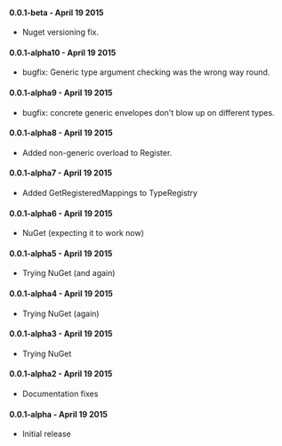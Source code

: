 #### 0.0.1-beta - April 19 2015
* Nuget versioning fix.

#### 0.0.1-alpha10 - April 19 2015
* bugfix: Generic type argument checking was the wrong way round.

#### 0.0.1-alpha9 - April 19 2015
* bugfix: concrete generic envelopes don't blow up on different types.

#### 0.0.1-alpha8 - April 19 2015
* Added non-generic overload to Register.

#### 0.0.1-alpha7 - April 19 2015
* Added GetRegisteredMappings to TypeRegistry

#### 0.0.1-alpha6 - April 19 2015
* NuGet (expecting it to work now)

#### 0.0.1-alpha5 - April 19 2015
* Trying NuGet (and again)

#### 0.0.1-alpha4 - April 19 2015
* Trying NuGet (again)

#### 0.0.1-alpha3 - April 19 2015
* Trying NuGet

#### 0.0.1-alpha2 - April 19 2015
* Documentation fixes

#### 0.0.1-alpha - April 19 2015
* Initial release
